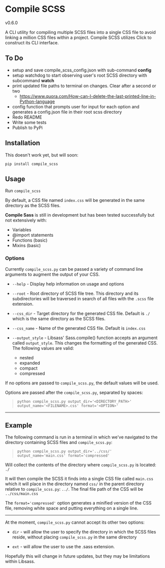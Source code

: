 # Compile SCSS

v0.6.0

A CLI utility for compiling multiple SCSS files into a single CSS file to avoid linking a million CSS files within a project. Compile SCSS utilizes Click to construct its CLI interface.

## To Do

* setup and save compile_scss_config.json with sub-command **config**
* setup watchdog to start observing user's root SCSS directory with subcommand **watch**
* print updated file paths to terminal on changes. Clear after a second or two
  * <https://www.quora.com/How-can-I-delete-the-last-printed-line-in-Python-language>
* config function that prompts user for input for each option and generates a config.json file in their root scss directory
* Redo README
* Write some tests
* Publish to PyPi

## Installation

This doesn't work yet, but will soon:

`pip install compile_scss`

## Usage

Run `compile_scss`

By default, a CSS file named `index.css` will be generated in the same directory as the SCSS files.

**Compile Sass** is still in development but has been tested successfully but not extensively with:

* Variables
* @import statements
* Functions (basic)
* Mixins (basic)

### Options

Currently `compile_scss.py` can be passed a variety of command line arguments to augment the output of your CSS.

* `--help` - Display help information on usage and options

* `--root` - Root directory of SCSS file tree. This directory and its subdirectories will be traversed in search of all files with the `.scss` file extension.

* `--css_dir` - Target directory for the generated CSS file. Default is `./` which is the same directory as the SCSS files.

* `--css_name` - Name of the generated CSS file. Default is `index.css`

* `--output_style` - Libsass' Sass.compile() function accepts an argument called `output_style`. This changes the formatting of the generated CSS. The following values are valid:

  * nested
  * expanded
  * compact
  * compressed

If no options are passed to `compile_scss.py`, the default values will be used.

Options are passed after the `compile_scss.py`, separated by spaces:

>`python compile_scss.py output_dir='<DIRECTORY_PATH>' output_name='<FILENAME>.css' format='<OPTION>'`

---

## Example

The following command is run in a terminal in which we've navigated to the directory containing SCSS files and `compile_scss.py`:

>`python compile_scss.py output_dir='../css/' output_name='main.css' format='compressed'`

Will collect the contents of the directory where `compile_scss.py` is located: `./`

It will then compile the SCSS it finds into a single CSS file called `main.css` which it will place in the directory named `css/` in the parent directory relative to `compile_scss.py`: `../`. The final file path of the CSS will be `../css/main.css`

The `format='compressed'` option generates a minified version of the CSS file, removing white space and putting everything on a single line.

---

At the moment, `compile_scss.py` cannot accept its other two options:

* `dir` - will allow the user to specify the directory in which the SCSS files reside, without placing `compile_scss.py` in the same directory

* `ext` - will allow the user to use the .sass extension.

Hopefully this will change in future updates, but they may be limitations within Libsass.
